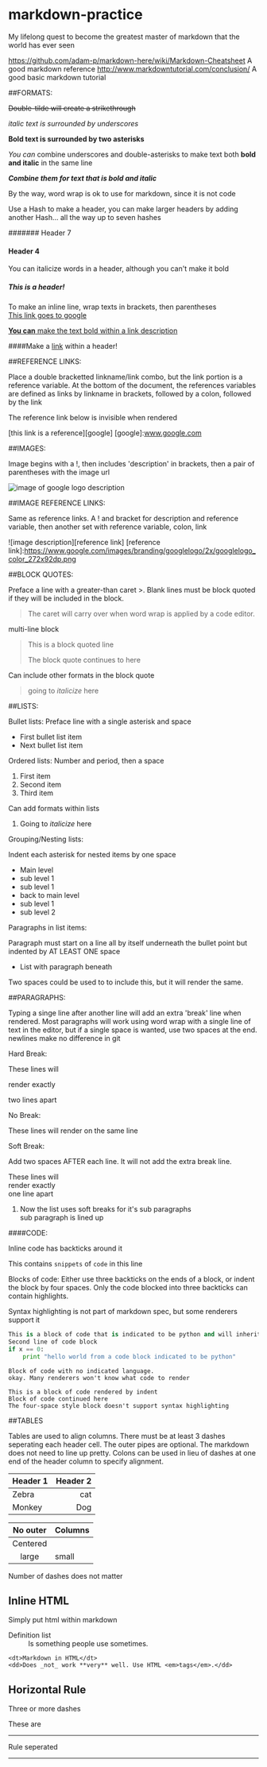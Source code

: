 # markdown-practice
My lifelong quest to become the greatest master of markdown that the world has ever seen


https://github.com/adam-p/markdown-here/wiki/Markdown-Cheatsheet
A good markdown reference
http://www.markdowntutorial.com/conclusion/
A good basic markdown tutorial

##FORMATS:

~~Double-tilde will create a strikethrough~~

_italic text is surrounded by underscores_

**Bold text is surrounded by two asterisks**

_You can_ combine underscores and double-asterisks to make text both **bold and italic** in the same line

**_Combine them for text that is bold and italic_**

By the way, word wrap is ok to use for markdown, since it is not code

Use a Hash to make a header, you can make larger headers by adding another Hash... all the way up to seven hashes

####### Header 7
#### Header 4

You can italicize words in a header, although you can't make it bold

##### This _is_ a header!

To make an inline line, wrap texts in brackets, then parentheses  
[This link goes to google](www.google.com)

[**You can** make the text bold within a link description](www.google.com)

####Make a [link](www.google.com) within a header!

##REFERENCE LINKS:

Place a double bracketted linkname/link combo, but the link portion is a reference variable.
At the bottom of the document, the references variables are defined as links by linkname in brackets, followed by a colon, followed by the link

The reference link below is invisible when rendered

[this link is a reference][google]
[google]:www.google.com

##IMAGES:

Image begins with a !, then includes 'description' in brackets, then a pair of parentheses with the image url

![image of google logo description](https://www.google.com/images/branding/googlelogo/2x/googlelogo_color_272x92dp.png)

##IMAGE REFERENCE LINKS:

Same as reference links. A ! and bracket for description and reference variable, then another set with reference variable, colon, link

![image description][reference link]
[reference link]:https://www.google.com/images/branding/googlelogo/2x/googlelogo_color_272x92dp.png


##BLOCK QUOTES:

Preface a line with a greater-than caret >. Blank lines must be block quoted if they will be included in the block.

> The caret will carry over when word wrap is applied by a code editor.

multi-line block
> This is a block quoted line
>
> The block quote continues to here

Can include other formats in the block quote
> going to _italicize_ here


##LISTS:

Bullet lists: Preface line with a single asterisk and space

* First bullet list item
* Next bullet list item

Ordered lists: Number and period, then a space

1. First item
2. Second item
3. Third item

Can add formats within lists

1. Going to _italicize_ here

Grouping/Nesting lists:

Indent each asterisk for nested items by one space

* Main level
 * sub level 1
 * sub level 1
* back to main level
 * sub level 1
  * sub level 2

Paragraphs in list items:

Paragraph must start on a line all by itself underneath the bullet point but indented by AT LEAST ONE space

* List with paragraph beneath

 Two spaces could be used to to include this, but it will render the same.


##PARAGRAPHS:

Typing a singe line after another line will add an extra 'break' line when rendered. Most paragraphs will work using word wrap with a single line of text in the editor, but if a single space is wanted, use two spaces at the end.
newlines make no difference in git






Hard Break:

These lines will

render exactly

two lines apart


No Break:

These lines will
render on
the same line


Soft Break:

Add two spaces AFTER each line. It will not add the extra break line.

These lines will  
render exactly  
one line apart

1. Now the list uses soft breaks for it's sub paragraphs  
 sub paragraph is lined up


####CODE:

Inline code has backticks around it

This contains `snippets` of `code` in this line

Blocks of code:
Either use three backticks on the ends of a block, or indent the block by four spaces. Only the code blocked into three backticks can contain highlights.

Syntax highlighting is not part of markdown spec, but some renderers support it

```python
This is a block of code that is indicated to be python and will inherit the properties of python code
Second line of code block
if x == 0:
    print "hello world from a code block indicated to be python"
```

```
Block of code with no indicated language.
okay. Many renderers won't know what code to render
```

    This is a block of code rendered by indent
    Block of code continued here
    The four-space style block doesn't support syntax highlighting

##TABLES

Tables are used to align columns. There must be at least 3 dashes seperating each header cell. The outer pipes are optional. The markdown does not need to line up pretty. Colons can be used in lieu of dashes at one end of the header column to specify alignment.

|Header 1| Header 2|
|--------|--------:|
| Zebra| cat|
| Monkey|Dog|

No outer|Columns
:---:|---
Centered|
large|small

Number of dashes does not matter


## Inline HTML

Simply put html within markdown

<dl>
    <dt>Definition list</dt>
    <dd>Is something people use sometimes.</dd>

    <dt>Markdown in HTML</dt>
    <dd>Does _not_ work **very** well. Use HTML <em>tags</em>.</dd>
</dl>


## Horizontal Rule

Three or more dashes

These are  

---

Rule seperated  

---
